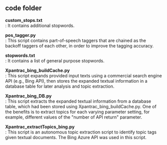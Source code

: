 
code folder
---------------
<strong>custom_stops.txt</strong><br>
: It contains additional stopwords.

<strong>pos_tagger.py</strong><br>
: This script contains part-of-speech taggers that are chained as the backoff taggers of each other, in order to improve the tagging accuracy.

<strong>stopwords.txt</strong><br>
: It contains a list of general purpose stopwords.

<strong>Xpantrac_bing_buildCache.py</strong><br>
: This script expands provided input texts using a commercial search engine API (e.g., Bing API), then stores the expanded textual information in a database table for later analysis and topic extraction.

<strong>Xpantrac_bing_DB.py</strong><br>
: This script extracts the expanded textual information from a database table, which had been stored using Xpantrac_bing_buildCache.py.  One of the benefits is to extract topics for each varying parameter setting, for example, different values of the "number of API return" parameter.

<strong>Xpantrac_extractTopics_bing.py</strong><br>
: This script is an autonomous topic extraction script to identify topic tags given textual documents.  The Bing Azure API was used in this script.
